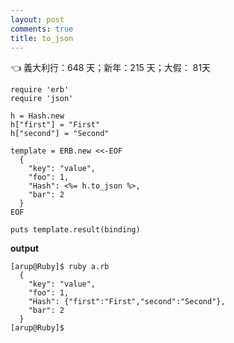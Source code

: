 ```yaml
---
layout: post
comments: true
title: to_json
---
```


:point_left: 義大利行：648 天；新年：215 天；大假： 81天




```
require 'erb'
require 'json'

h = Hash.new
h["first"] = "First"
h["second"] = "Second"

template = ERB.new <<-EOF
  {
    "key": "value",
    "foo": 1,
    "Hash": <%= h.to_json %>,
    "bar": 2
  }
EOF

puts template.result(binding)
```

**output**

```
[arup@Ruby]$ ruby a.rb
  {
    "key": "value",
    "foo": 1,
    "Hash": {"first":"First","second":"Second"},
    "bar": 2
  }
[arup@Ruby]$
```
